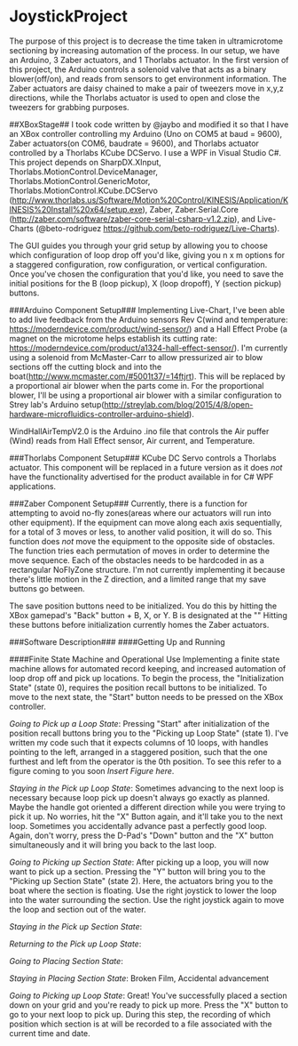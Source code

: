 # JoystickProject #

The purpose of this project is to decrease the time taken in ultramicrotome sectioning by increasing automation of the process.  In our setup, we have an Arduino, 3 Zaber actuators, and 1 Thorlabs actuator.  In the first version of this project, the Arduino controls a solenoid valve that acts as a binary blower(off/on), and reads from sensors to get environment information.  The Zaber actuators are daisy chained to make a pair of tweezers move in x,y,z directions, while the Thorlabs actuator is used to open and close the tweezers for grabbing purposes.

##XBoxStage##
I took code written by @jaybo and modified it so that I have an XBox controller controlling my Arduino (Uno on COM5 at baud = 9600), Zaber actuators(on COM6, baudrate = 9600), and Thorlabs actuator controlled by a Thorlabs KCube DCServo.  I use a WPF in Visual Studio C#.  This project depends on SharpDX.XInput, Thorlabs.MotionControl.DeviceManager, Thorlabs.MotionControl.GenericMotor, Thorlabs.MotionControl.KCube.DCServo (http://www.thorlabs.us/Software/Motion%20Control/KINESIS/Application/KINESIS%20Install%20x64/setup.exe), Zaber, Zaber.Serial.Core (http://zaber.com/software/zaber-core-serial-csharp-v1.2.zip), and Live-Charts (@beto-rodriguez https://github.com/beto-rodriguez/Live-Charts).

The GUI guides you through your grid setup by allowing you to choose which configuration of loop drop off you'd like, giving you n x m options for a staggered configuration, row configuration, or vertical configuration.  Once you've chosen the configuration that you'd like, you need to save the initial positions for the B (loop pickup), X (loop dropoff), Y (section pickup) buttons. 

###Arduino Component Setup###
Implementing Live-Chart, I've been able to add live feedback from the Arduino sensors Rev C(wind and temperature: https://moderndevice.com/product/wind-sensor/) and a Hall Effect Probe (a magnet on the microtome helps establish its cutting rate: https://moderndevice.com/product/a1324-hall-effect-sensor/).  I'm currently using a solenoid from McMaster-Carr to allow pressurized air to blow sections off the cutting block and into the boat(http://www.mcmaster.com/#5001t37/=14ftjrt).  This will be replaced by a proportional air blower when the parts come in.  For the proportional blower, I'll be using a proportional air blower with a similar configuration to Strey lab's Arduino setup(http://streylab.com/blog/2015/4/8/open-hardware-microfluidics-controller-arduino-shield).

WindHallAirTempV2.0 is the Arduino .ino file that controls the Air puffer (Wind) reads from Hall Effect sensor, Air current, and Temperature.

###Thorlabs Component Setup###
KCube DC Servo controls a Thorlabs actuator.  This component will be replaced in a future version as it does *not* have the functionality advertised for the product available in for C# WPF applications.

###Zaber Component Setup###
Currently, there is a function for attempting to avoid no-fly zones(areas where our actuators will run into other equipment).  If the equipment can move along each axis sequentially, for a total of 3 moves or less, to another valid position, it will do so.  This function does *not* move the equipment to the opposite side of obstacles.  The function tries each permutation of moves in order to determine the move sequence. Each of the obstacles needs to be hardcoded in as a rectangular NoFlyZone structure.  I'm not currently implementing it because there's little motion in the Z direction, and a limited range that my save buttons go between.

The save position buttons need to be initialized.  You do this by hitting the XBox gamepad's "Back" button + B, X, or Y.  B is designated at the ""  Hitting these buttons before initialization currently homes the Zaber actuators. 

###Software Description###
####Getting Up and Running

####Finite State Machine and Operational Use
Implementing a finite state machine allows for automated record keeping, and increased automation of loop drop off and pick up locations.  To begin the process,  the "Initialization State" (state 0), requires the position recall buttons to be initialized.  To move to the next state, the "Start" button needs to be pressed on the XBox controller.  

*Going to Pick up a Loop State*:  Pressing "Start" after initialization of the position recall buttons bring you to the "Picking up Loop State" (state 1).  I've written my code such that it expects columns of 10 loops, with handles pointing to the left, arranged in a staggered position, such that the one furthest and left from the operator is the 0th position.  To see this refer to a figure coming to you soon *Insert Figure here*.

*Staying in the Pick up Loop State*:  Sometimes advancing to the next loop is necessary because loop pick up doesn't always go exactly as planned.  Maybe the handle got oriented a different direction while you were trying to pick it up.  No worries, hit the "X" Button again, and it'll take you to the next loop.  Sometimes you accidentally advance past a perfectly good loop.  Again, don't worry, press the D-Pad's "Down" button and the "X" button simultaneously and it will bring you back to the last loop.

*Going to Picking up Section State*:  After picking up a loop, you will now want to pick up a section.  Pressing the "Y" button will bring you to the "Picking up Section State" (state 2).  Here, the actuators bring you to the boat where the section is floating.  Use the right joystick to lower the loop into the water surrounding the section.  Use the right joystick again to move the loop and section out of the water.

*Staying in the Pick up Section State*:

*Returning to the Pick up Loop State*:

*Going to Placing Section State*:

*Staying in Placing Section State*: Broken Film, Accidental advancement

*Going to Picking up Loop State*: Great!  You've successfully placed a section down on your grid and you're ready to pick up more.  Press the "X" button to go to your next loop to pick up.  During this step, the recording of which position which section is at will be recorded to a file associated with the current time and date. 

